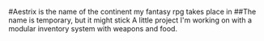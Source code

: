 #Aestrix  is the name of the continent my fantasy rpg takes place in
##The name is temporary, but it might stick
A little project I'm working on with a modular inventory system with weapons and food.
